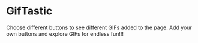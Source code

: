# GifTastic

Choose different buttons to see different GIFs added to the page. Add your own buttons and explore GIFs for endless fun!!!
